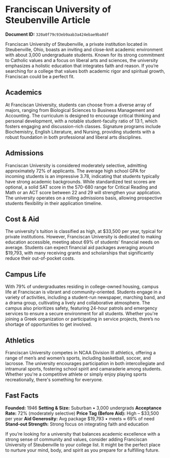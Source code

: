 # Franciscan University of Steubenville Article

**Document ID:** `320a0f79c93eb9aab3a424ebae9ba8df`

Franciscan University of Steubenville, a private institution located in Steubenville, Ohio, boasts an inviting and close-knit academic environment with about 3,000 undergraduate students. Known for its strong commitment to Catholic values and a focus on liberal arts and sciences, the university emphasizes a holistic education that integrates faith and reason. If you’re searching for a college that values both academic rigor and spiritual growth, Franciscan could be a perfect fit.

## Academics
At Franciscan University, students can choose from a diverse array of majors, ranging from Biological Sciences to Business Management and Accounting. The curriculum is designed to encourage critical thinking and personal development, with a notable student-faculty ratio of 13:1, which fosters engaging and discussion-rich classes. Signature programs include Biochemistry, English Literature, and Nursing, providing students with a robust foundation in both professional and liberal arts disciplines.

## Admissions
Franciscan University is considered moderately selective, admitting approximately 72% of applicants. The average high school GPA for incoming students is an impressive 3.78, indicating that students typically have strong academic backgrounds. While standardized test scores are optional, a solid SAT score in the 570-680 range for Critical Reading and Math or an ACT score between 22 and 29 will strengthen your application. The university operates on a rolling admissions basis, allowing prospective students flexibility in their application timeline.

## Cost & Aid
The university's tuition is classified as high, at $33,500 per year, typical for private institutions. However, Franciscan University is dedicated to making education accessible, meeting about 69% of students' financial needs on average. Students can expect financial aid packages averaging around $19,793, with many receiving grants and scholarships that significantly reduce their out-of-pocket costs.

## Campus Life
With 79% of undergraduates residing in college-owned housing, campus life at Franciscan is vibrant and community-oriented. Students engage in a variety of activities, including a student-run newspaper, marching band, and a drama group, cultivating a lively and collaborative atmosphere. The campus also prioritizes safety, featuring 24-hour patrols and emergency services to ensure a secure environment for all students. Whether you're joining a Greek organization or participating in service projects, there’s no shortage of opportunities to get involved.

## Athletics
Franciscan University competes in NCAA Division III athletics, offering a range of men’s and women’s sports, including basketball, soccer, and lacrosse. The university encourages participation in both intercollegiate and intramural sports, fostering school spirit and camaraderie among students. Whether you're a competitive athlete or simply enjoy playing sports recreationally, there's something for everyone.

## Fast Facts
**Founded:** 1946
**Setting & Size:** Suburban • 3,000 undergrads
**Acceptance Rate:** 72% (moderately selective)
**Price Tag (Before Aid):** High – $33,500 per year
**Aid Generosity:** Avg package $19,793 • meets ≈ 69% of need
**Stand-out Strength:** Strong focus on integrating faith and education

If you’re looking for a university that balances academic excellence with a strong sense of community and values, consider adding Franciscan University of Steubenville to your college list. It might be the perfect place to nurture your mind, body, and spirit as you prepare for a fulfilling future.
